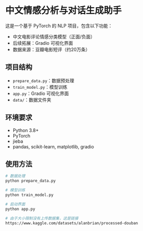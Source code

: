 # 中文情感分析与对话生成助手

这是一个基于 PyTorch 的 NLP 项目，包含以下功能：

- 中文电影评论情感分类模型（正面/负面）
- 后续拓展：Gradio 可视化界面
- 数据来源：豆瓣电影短评（约20万条）

## 项目结构

- `prepare_data.py`：数据预处理
- `train_model.py`：模型训练
- `app.py`：Gradio 可视化界面
- `data/`：数据文件夹

## 环境要求

- Python 3.8+
- PyTorch
- jieba
- pandas, scikit-learn, matplotlib, gradio

## 使用方法

```bash
# 数据处理
python prepare_data.py

# 模型训练
python train_model.py

# 启动界面
python app.py

# 由于大小限制没有上传数据集，这是链接
https://www.kaggle.com/datasets/alanbrian/processed-douban
